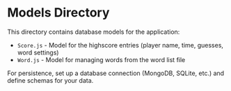 # Models Directory

This directory contains database models for the application:

- `Score.js` - Model for the highscore entries (player name, time, guesses, word settings)
- `Word.js` - Model for managing words from the word list file

For persistence, set up a database connection (MongoDB, SQLite, etc.) and define schemas for your data.

